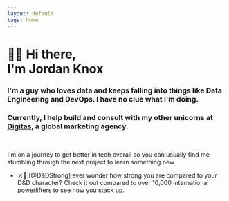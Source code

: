 ```yaml
---
layout: default
tags: home
---
```


# 🧙‍♂️  Hi there, <br/> I'm Jordan Knox

### I'm a guy who loves data and keeps falling into things like Data Engineering and DevOps. I have no clue what I'm doing. 

### Currently, I help build and consult with my other unicorns at [Digitas](https://www.digitas.com/en-us), a global marketing agency. 

<br>

I'm on a journey to get better in tech overall so you can usually find me stumbling through the next project to learn something new

- ⚔️💪 [@D&DStrong] ever wonder how strong you are compared to your D&D character? Check it out compared to over 10,000 international powerlifters to see how you stack up. 


<br>


